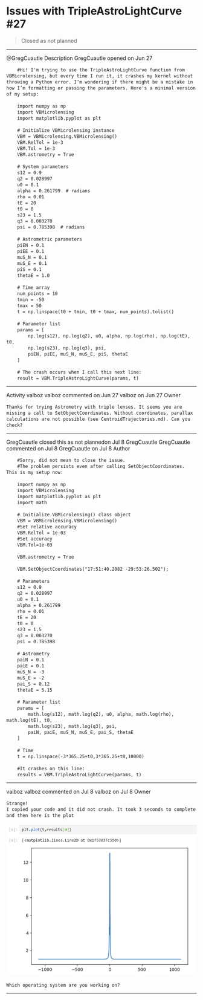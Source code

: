 # Issues with TripleAstroLightCurve #27

> Closed as not planned

---

@GregCuautle
Description
GregCuautle
opened on Jun 27

```
    #Hi! I'm trying to use the TripleAstroLightCurve function from VBMicrolensing, but every time I run it, it crashes my kernel without throwing a Python error. I’m wondering if there might be a mistake in how I’m formatting or passing the parameters. Here's a minimal version of my setup:

    import numpy as np
    import VBMicrolensing
    import matplotlib.pyplot as plt

    # Initialize VBMicrolensing instance
    VBM = VBMicrolensing.VBMicrolensing()
    VBM.RelTol = 1e-3
    VBM.Tol = 1e-3
    VBM.astrometry = True

    # System parameters
    s12 = 0.9
    q2 = 0.028997
    u0 = 0.1
    alpha = 0.261799  # radians
    rho = 0.01
    tE = 20
    t0 = 0
    s23 = 1.5
    q3 = 0.003270
    psi = 0.785398  # radians

    # Astrometric parameters
    piEN = 0.1
    piEE = 0.1
    muS_N = 0.1
    muS_E = 0.1
    piS = 0.1
    thetaE = 1.0

    # Time array
    num_points = 10
    tmin = -50
    tmax = 50
    t = np.linspace(t0 + tmin, t0 + tmax, num_points).tolist()

    # Parameter list
    params = [
        np.log(s12), np.log(q2), u0, alpha, np.log(rho), np.log(tE), t0,
        np.log(s23), np.log(q3), psi,
        piEN, piEE, muS_N, muS_E, piS, thetaE
    ]

    # The crash occurs when I call this next line:
    result = VBM.TripleAstroLightCurve(params, t)
```

---

Activity
valboz
valboz commented on Jun 27
valboz
on Jun 27
Owner

    Thanks for trying Astrometry with triple lenses. It seems you are missing a call to SetObjectCoordinates. Without coordinates, parallax calculations are not possible (see CentroidTrajectories.md). Can you check?


---

GregCuautle
closed this as not plannedon Jul 8
GregCuautle
GregCuautle commented on Jul 8
GregCuautle
on Jul 8
Author
```
    #Sorry, did not mean to close the issue.
    #The problem persists even after calling SetObjectCoordinates. This is my setup now:

    import numpy as np
    import VBMicrolensing
    import matplotlib.pyplot as plt
    import math

    # Initialize VBMicrolensing() class object
    VBM = VBMicrolensing.VBMicrolensing()
    #Set relative accuracy
    VBM.RelTol = 1e-03
    #Set accuracy
    VBM.Tol=1e-03

    VBM.astrometry = True

    VBM.SetObjectCoordinates("17:51:40.2082 -29:53:26.502"); 

    # Parameters
    s12 = 0.9
    q2 = 0.028997
    u0 = 0.1
    alpha = 0.261799
    rho = 0.01
    tE = 20
    t0 = 0
    s23 = 1.5
    q3 = 0.003270
    psi = 0.785398

    # Astrometry
    paiN = 0.1
    paiE = 0.1
    muS_N = -3
    muS_E = -2
    pai_S = 0.12
    thetaE = 5.15

    # Parameter list
    params = [
        math.log(s12), math.log(q2), u0, alpha, math.log(rho), math.log(tE), t0,
        math.log(s23), math.log(q3), psi,
        paiN, paiE, muS_N, muS_E, pai_S, thetaE
    ]

    # Time
    t = np.linspace(-3*365.25+t0,3*365.25+t0,10000)

    #It crashes on this line:
    results = VBM.TripleAstroLightCurve(params, t)
```

---

valboz
valboz commented on Jul 8
valboz
on Jul 8
Owner

    Strange!
    I copied your code and it did not crash. It took 3 seconds to complete and then here is the plot
    
![VB.png](VB.png)
    
    Which operating system are you working on?

---
